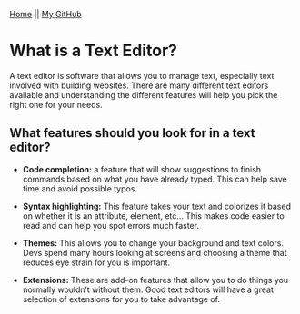 [Home](README.md) || [My GitHub](https://github.com/leahgrace555)

# What is a Text Editor?
A text editor is software that allows you to manage text, especially text involved with building websites. 
There are many different text editors available and understanding the different features will help you pick the right one for your needs. 

## What features should you look for in a text editor?

 - **Code completion:** a feature that will show suggestions to finish commands based on what you have already typed. This can help save time and avoid possible typos. 

- **Syntax highlighting:** This feature takes your text and colorizes it based on whether it is an attribute, element, etc… This makes code easier to read and can help you spot errors much faster.

- **Themes:** This allows you to change your background and text colors. Devs spend many hours looking at screens and choosing a theme that reduces eye strain for you is important.  

- **Extensions:** These are add-on features that allow you to do things you normally wouldn’t without them. Good text editors will have a great selection of extensions for you to take advantage of. 



